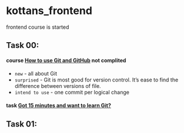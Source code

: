 # kottans_frontend
frontend course is started
## Task 00:
#### course [How to use Git and GitHub](https://github.com/KonstantynNazarenko/kottans_frontend/blob/master/task00.PNG) not complited
* `new` - all about Git
* `surprised` - Git is most good for version control. It’s ease to find the difference between versions of file. 
* `intend to use` -  one commit per logical change
#### task [Got 15 minutes and want to learn Git?](https://try.github.io/levels/1/challenges/1)
## Task 01:
